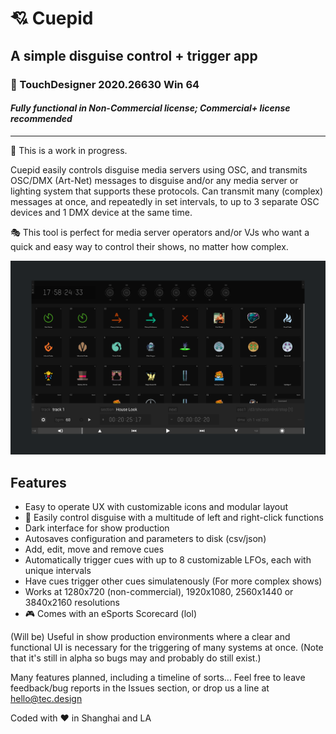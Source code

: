 # :cupid: Cuepid
## A simple disguise control + trigger app
### :floppy_disk: TouchDesigner 2020.26630 Win 64 
#### _Fully functional in Non-Commercial license; Commercial+ license recommended_

---

:mega: This is a work in progress.

Cuepid easily controls disguise media servers using OSC, and transmits OSC/DMX (Art-Net) messages to disguise and/or any media server or lighting system that supports these protocols. Can transmit many (complex) messages at once, and repeatedly in set intervals, to up to 3 separate OSC devices and 1 DMX device at the same time. 

:performing_arts: This tool is perfect for media server operators and/or VJs who want a quick and easy way to control their shows, no matter how complex.

![Screenshot of Cuepid](/tex/git-screenshot.png "Screenshot of Cuepid")

## Features
- Easy to operate UX with customizable icons and modular layout
- :dart: Easily control disguise with a multitude of left and right-click functions
- Dark interface for show production
- Autosaves configuration and parameters to disk (csv/json)
- Add, edit, move and remove cues
- Automatically trigger cues with up to 8 customizable LFOs, each with unique intervals 
- Have cues trigger other cues simulatenously (For more complex shows)
- Works at 1280x720 (non-commercial), 1920x1080, 2560x1440 or 3840x2160 resolutions
- :video_game: Comes with an eSports Scorecard (lol)

(Will be) Useful in show production environments where a clear and functional UI is necessary for the triggering of many systems at once. (Note that it's still in alpha so bugs may and probably do still exist.)

Many features planned, including a timeline of sorts... Feel free to leave feedback/bug reports in the Issues section, or drop us a line at hello@tec.design

Coded with :heart: in Shanghai and LA
